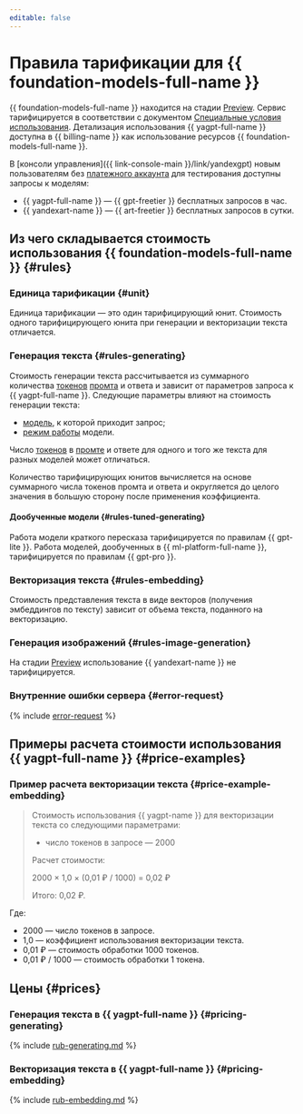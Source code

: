 ```yaml
---
editable: false
---
```


# Правила тарификации для {{ foundation-models-full-name }}

{{ foundation-models-full-name }} находится на стадии [Preview](../overview/concepts/launch-stages.md). Сервис тарифицируется в соответствии с документом [Специальные условия использования](https://yandex.ru/legal/cloud_specialterms/?lang=ru#index__section_fk5_d4c_cgb). Детализация использования {{ yagpt-full-name }} доступна в {{ billing-name }} как использование ресурсов {{ foundation-models-full-name }}. 

В [консоли управления]({{ link-console-main }}/link/yandexgpt) новым пользователям без [платежного аккаунта](../billing/concepts/billing-account.md) для тестирования доступны запросы к моделям:
* {{ yagpt-full-name }} — {{ gpt-freetier }} бесплатных запросов в час.
* {{ yandexart-name }} — {{ art-freetier }} бесплатных запросов в сутки.

## Из чего складывается стоимость использования {{ foundation-models-full-name }} {#rules}

### Единица тарификации {#unit}

Единица тарификации — это один тарифицирующий юнит. Стоимость одного тарифицирующего юнита при генерации и векторизации текста отличается.

### Генерация текста {#rules-generating}

Стоимость генерации текста рассчитывается из суммарного количества [токенов](concepts/yandexgpt/tokens.md) [промта](concepts/index.md#working-mode) и ответа и зависит от параметров запроса к {{ yagpt-full-name }}. Следующие параметры влияют на стоимость генерации текста:

* [модель](concepts/yandexgpt/models.md), к которой приходит запрос;
* [режим работы](concepts/index.md#working-mode) модели. 

Число [токенов](concepts/yandexgpt/tokens.md) в [промте](concepts/index.md) и ответе для одного и того же текста для разных моделей может отличаться.

Количество тарифицирующих юнитов вычисляется на основе суммарного числа токенов промта и ответа и округляется до целого значения в большую сторону после применения коэффициента.

#### Дообученные модели {#rules-tuned-generating}

Работа модели краткого пересказа тарифицируется по правилам {{ gpt-lite }}. Работа моделей, дообученных в {{ ml-platform-full-name }}, тарифицируется по правилам {{ gpt-pro }}.

### Векторизация текста {#rules-embedding}

Стоимость представления текста в виде векторов (получения эмбеддингов по тексту) зависит от объема текста, поданного на векторизацию. 

### Генерация изображений {#rules-image-generation}

На стадии [Preview](../overview/concepts/launch-stages.md) использование {{ yandexart-name }} не тарифицируется.

### Внутренние ошибки сервера {#error-request}

{% include [error-request](../_includes/speechkit/error-request.md) %}

## Примеры расчета стоимости использования {{ yagpt-full-name }} {#price-examples}


### Пример расчета векторизации текста {#price-example-embedding}

> Стоимость использования {{ yagpt-name }} для векторизации текста со следующими параметрами:
> * число токенов в запросе — 2000
> 
> Расчет стоимости:
> 
> 2000 × 1,0 × (0,01&nbsp;₽ / 1000) = 0,02&nbsp;₽
>
> Итого: 0,02&nbsp;₽.
 
Где:
* 2000 — число токенов в запросе.
* 1,0 — коэффициент использования векторизации текста.
* 0,01&nbsp;₽ — стоимость обработки 1000 токенов. 
* 0,01&nbsp;₽ / 1000 — стоимость обработки 1 токена. 


## Цены {#prices}


### Генерация текста в {{ yagpt-full-name }} {#pricing-generating}


{% include [rub-generating.md](../_pricing/yandexgpt/rub-generating_new.md) %}




### Векторизация текста в {{ yagpt-full-name }} {#pricing-embedding}


{% include [rub-embedding.md](../_pricing/yandexgpt/rub-embedding.md) %}



